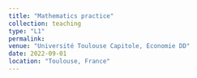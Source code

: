 ```yaml
---
title: "Mathematics practice"
collection: teaching
type: "L1"
permalink: 
venue: "Université Toulouse Capitole, Economie DD"
date: 2022-09-01
location: "Toulouse, France"
---
```

